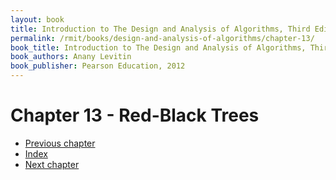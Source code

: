 ```yaml
---
layout: book
title: Introduction to The Design and Analysis of Algorithms, Third Edition
permalink: /rmit/books/design-and-analysis-of-algorithms/chapter-13/
book_title: Introduction to The Design and Analysis of Algorithms, Third Edition
book_authors: Anany Levitin
book_publisher: Pearson Education, 2012
---
```


# Chapter 13 - Red-Black Trees


<nav class="nav-chapters">
    <ul>
        <li class="prev-chapter"><a href="../chapter-05/">Previous chapter</a></li>
        <li class="index"><a href="../index.html">Index</a></li>
        <li class="next-chapter"><a href="../chapter-15/">Next chapter</a></li>
    </ul>
</nav>
